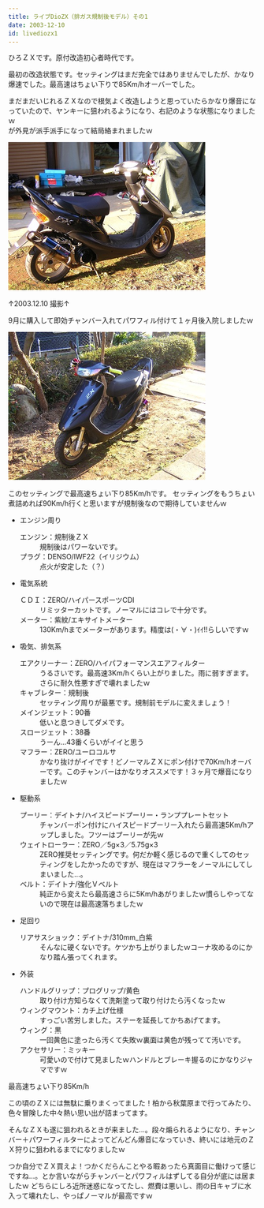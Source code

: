 ```yaml
---
title: ライブDioZX（排ガス規制後モデル）その1
date: 2003-12-10
id: livediozx1
---
```



<p class="sentence">ひろＺＸです。原付改造初心者時代です。</p>
<p class="sentence">最初の改造状態です。セッティングはまだ完全ではありませんでしたが、かなり爆速でした。最高速はちょい下りで85Km/hオーバーでした。</p>
<p class="sentence spacing10">まだまだいじれるＺＸなので根気よく改造しようと思っていたらかなり爆音になっていたので、ヤンキーに狙われるようになり、右記のような状態になりましたｗ<br>が外見が派手派手になって結局絡まれましたｗ </p>
<div class="center spacing"><img src="/photo/spec/hirozx003.jpg" alt=""></div>
<p class="sentence">↑2003.12.10 撮影↑</p>
<p class="sentence spacing10">9月に購入して即効チャンバー入れてパワフィル付けて１ヶ月後入院しましたｗ</p>
<div class="center spacing"><img src="/photo/spec/hirozx004.jpg" alt=""></div>
<p class="sentence spacing10">このセッティングで最高速ちょい下り85Km/hです。 セッティングをもうちょい煮詰めれば90Km/h行くと思いますが規制後なので期待していませんｗ</p>

<ul>
<li class="large">エンジン周り
	<dl class="descriptions">
	<dt>エンジン：規制後ＺＸ</dt>
	<dd class="spacing10">規制後はパワーないです。</dd>
	<dt>プラグ：DENSO/IWF22（イリジウム）</dt>
	<dd class="spacing10">点火が安定した（？）</dd>
	</dl>
</li>
<li class="large">電気系統
	<dl class="descriptions">
	<dt>ＣＤＩ：ZERO/ハイパースポーツCDI</dt>
	<dd class="spacing10">リミッターカットです。ノーマルにはコレで十分です。</dd>
	<dt>メーター：紫紋/エキサイトメーター</dt>
	<dd class="spacing10">130Km/hまでメーターがあります。精度は(・∀・)ｲｲ!!らしいですｗ</dd>
	</dl>
</li>
<li class="large">吸気、排気系
	<dl class="descriptions">
	<dt>エアクリーナー：ZERO/ハイパフォーマンスエアフィルター</dt>
	<dd class="spacing10">うるさいです。最高速3Km/hくらい上がりました。雨に弱すぎます。さらに耐久性悪すぎで壊れましたｗ</dd>
	<dt>キャブレター：規制後</dt>
	<dd class="spacing10">セッティング周りが最悪です。規制前モデルに変えましょう！</dd>
	<dt>メインジェット：90番</dt>
	<dd class="spacing10">低いと息つきしてダメです。</dd>
	<dt>スロージェット：38番</dt>
	<dd class="spacing10">うーん...43番くらいがイイと思う</dd>
	<dt>マフラー：ZERO/ユーロコルサ</dt>
	<dd class="spacing10">かなり抜けがイイです！どノーマルＺＸにポン付けで70Km/hオーバーです。このチャンバーはかなりオススメです！３ヶ月で爆音になりましたｗ</dd>
	</dl>
</li>
<li class="large">駆動系
	<dl class="descriptions">
	<dt>プーリー：デイトナ/ハイスピードプーリー・ランププレートセット</dt>
	<dd class="spacing10">チャンバーポン付けにハイスピードプーリー入れたら最高速5Km/hアップしました。フツーはプーリーが先ｗ</dd>
	<dt>ウェイトローラー：ZERO／5g×3／5.75g×3</dt>
	<dd class="spacing10">ZERO推奨セッティングです。何だか軽く感じるので重くしてのセッティングをしたかったのですが、現在はマフラーをノーマルにしてしまいました...。</dd>
	<dt>ベルト：デイトナ/強化Ｖベルト</dt>
	<dd class="spacing10">純正から変えたら最高速さらに5Km/hあがりましたｗ慣らしやってないので現在は最高速落ちましたｗ</dd>
	</dl>
</li>
<li class="large">足回り
	<dl class="descriptions">
	<dt>リアサスショック：デイトナ/310mm_白紫</dt>
	<dd class="spacing10">そんなに硬くないです。ケツかち上がりましたｗコーナ攻めるのにかなり踏ん張ってくれます。</dd>
	</dl>
</li>
<li class="large">外装
	<dl class="descriptions">
	<dt>ハンドルグリップ：プログリップ/黄色</dt>
	<dd class="spacing10">取り付け方知らなくて洗剤塗って取り付けたら汚くなったｗ</dd>
	<dt>ウィングマウント：カチ上げ仕様</dt>
	<dd class="spacing10">すっごい苦労しました。ステーを延長してかちあげてます。</dd>
	<dt>ウィング：黒</dt>
	<dd class="spacing10">一回黄色に塗ったら汚くて失敗ｗ裏面は黄色が残ってて汚いです。</dd>
	<dt>アクセサリー：ミッキー</dt>
	<dd class="spacing10">可愛いので付けて見ましたｗハンドルとブレーキ握るのにかなりジャマですｗ</dd>
	</dl>
</li>
</ul>

<p class="sentence">最高速ちょい下り85Km/h</p>
<p class="sentence">この頃のＺＸには無駄に乗りまくってました！柏から秋葉原まで行ってみたり、色々冒険した中々熱い思い出が詰まってます。</p>
<p class="sentence">そんなＺＸも遂に狙われるときが来ました...。段々煽られるようになり、チャンバー＋パワーフィルターによってどんどん爆音になっていき、終いには地元のＺＸ狩りに狙われるまでになりましたｗ</p>
<p class="sentence">つか自分でＺＸ買えよ！つかくだらんことやる暇あったら真面目に働けって感じですね...。とか言いながらチャンバーとパワフィルはずしてる自分が底には居ましたｗ どちらにしろ近所迷惑になってたし、燃費は悪いし、雨の日キャブに水入って壊れたし、やっぱノーマルが最高ですｗ</p>
